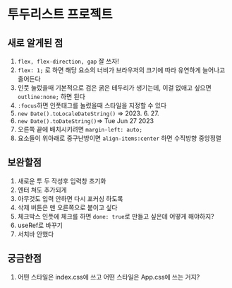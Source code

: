 # 투두리스트 프로젝트

## 새로 알게된 점
  1. `flex, flex-direction, gap` 잘 쓰자!
  2. `flex: 1;` 로 하면 해당 요소의 너비가 브라우저의 크기에 따라 유연하게 늘어나고 줄어든다
  3. 인풋 눌렀을때 기본적으로 검은 굵은 테두리가 생기는데, 이걸 없애고 싶으면 `outline:none;` 하면 된다
  4. `:focus`하면 인풋태그를 눌렀을때 스타일을 지정할 수 있다
  5. `new Date().toLocaleDateString()` => 2023. 6. 27.
  6. `new Date().toDateString()`=> Tue Jun 27 2023
  7. 오른쪽 끝에 배치시키려면 `margin-left: auto;`
  8. 요소들이 위아래로 중구난방이면 `align-items:center` 하면 수직방향 중앙정렬


## 보완할점
  1. 새로운 투 두 작성후 입력창 초기화
  2. 엔터 쳐도 추가되게
  3. 아무것도 입력 안하면 다시 포커싱 하도록
  4. 삭제 버튼은 맨 오른쪽으로 붙이고 싶다
  5. 체크박스 인풋에 체크를 하면 `done: true`로 만들고 싶은데 어떻게 해야하지?
  6. useRef로 바꾸기
  7. 서치바 안했다


## 궁금한점
  1. 어떤 스타일은 index.css에 쓰고 어떤 스타일은 App.css에 쓰는 거지?

